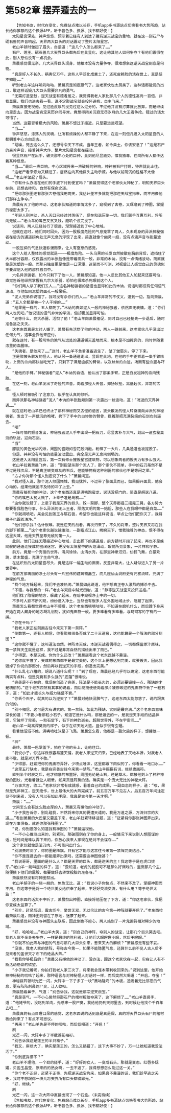 # 第582章 摆弄遁去的一
        【告知书友，时代在变化，免费站点难以长存，手机app多书源站点切换看书大势所趋，站长给你推荐的这个换源APP，听书音色多、换源、找书都好使！】
       太阳星宫深处，钟声悠悠，预示着已经有人到达了藏有逆天战宝的重地，就在这一刻石尸与砺石兽的声音响起，天界两大巨头的对话震动了整片太阳星宫。
       老山羊顿时皱起了眉头，自语道：“这几个人怎么都来了……”
       石尸、莲王、砺石兽几大天界巨头都先后在此显化，这让他其他人如何争夺？有他们震慑在此，别人恐怕没有一点机会。
       萧晨感觉很无奈，几大天界巨头现身，他根本没有力量争夺，很难想象这逆天战宝到底是何物。
       “真是好人不长久，祸害亿万年，这些人早该化成粪土了，还死皮赖脸的活在世上，真是恬不知耻……”
       听到老山羊这样叽叽咕咕，萧晨真是彻底服气了，这老家伙也太另类了，这种话都能说的出口，敢这样诋毁几大巨头需要非凡的勇气。
       “无需打退堂鼓，逆天战宝有德者居之，我觉得我老人家比那几个人的德性高尚一百倍，非我莫属，我们也进去看一看，说不定那战宝就会投怀送抱，自主飞来。”
       萧晨直接无视他，见过脸皮厚的没见过这么过分的，不过他并没有打算就此放弃，而是继续向里走去。因为战宝肯定来历非同寻常，竟惹得闭关沉寂无尽岁月的几大王者争抢，错过的话太可惜了。
       当然，这要冒着极大的风险，萧晨不想过于接近，只是要远远观望。
       “当……”
       钟声悠悠，涤荡人的灵魂，让所有烦躁的人都平静了下来，在这一刻但凡进入太阳星宫的人都朝着中心方向走去。
       “聒噪，死去这么久了，还想号令天下不成，当年王者，如今粪土，你该安息了！”这是石尸的森冷声音，接着钟声大作，整片太阳星宫都在摇动。
       很显然石尸在出手，破灭那中心处的巨钟，此刻他尽显威势，惟我独尊，在向所有人都传达着某种信息。
       “当……”最后一声巨响，中心区域传来一声破碎的钟响，神钟被石尸打碎，钟声就此止住。
       “这老尸看来修为又精进了，居然在向其他巨头主动示威，与他以前阴沉的性格不太像啊……”老山羊皱起了眉头。
       “你有什么办法在他们的手底下讨到便宜吗？”萧晨觉得这个老家伙太神秘了，明知天界巨头在前，还想去掺和，自然有保命之道。
       “把你那张图还有那张古卷借我用两天，我估计差不多就能把那逆天战宝拘来，而不用像他们那样去争夺。”
       萧晨有灭了他的冲动，这老家伙知道的事情太多了，窥视到了古卷，又琢磨到了神图，掌握的秘密太多了。
       “年轻人别冲动，杀人灭口已经过时落伍了，现在和谐压倒一切，我们联手互惠互利，将所向无敌……”老山羊的嘴巴又贫又贱，磨叽个没完没了。
       说话间，两人已经前行了很远，渐渐接近到了中心地域。
       但就在这时，他们同时回头，因为一股极度危险的气息笼罩了两人，久未现身的异派神秘强者在后方的通道拐角处无声无息的浮现了出来，简直就像个幽灵一般，没有点滴声音与能量波动。
       一股压抑的气息快速弥漫而来，让人有窒息的感觉。
       这个人给人整体的感觉就是————极度危险。一头乌黑的长发自然披散在胸前背后，遮挡住了大半部分容颜，仅仅露出的半张脸像是带着面具一般，非常的木讷，没有一点情绪波动，简直就像是泥塑的一般。而那只独目更是像是一口深潭，迷蒙而不可测，对视后让人感觉自己的灵魂似乎要深陷入他的那只独目中。
       六名异派强者，如今只剩下了他一人，萧晨却知道，他一人足比其他五人加起来还要可怕，直觉告诉他纵然掌握有几宗大杀器，恐怕也很难杀死眼前这个人。
       “你们两人杀了我们五人……”这名神秘强者的话语也显得如此的木讷，说话时都没有任何语气波动，与他如同泥塑的面孔一般呆板。
       “泥人兄弟你说错了，我可没有杀你们的人……”老山羊非常的不仗义，退到一边，指向萧晨，道：“五人全都是被一个人干掉的……”
       “结果是一样的，五人都死了。”木讷的真如泥人一般的神秘强者，依然面无表情，道：“你们两人也死吧。”他说话的语气非常的平淡，但却更加显得可怕。
       “还等什么，亮大杀器，活祭了他！”老山羊向萧晨催促，同时自己已经抢先一步退后，随时准备逃之夭夭。
       这老东西真是太讨人嫌了，萧晨有先活祭了他的冲动，两人一路前来，这老家伙几乎没出过任何力气，遇事全靠他来应付。
       就在这时，有一股可怖的煞气从远处的通道铺天盖地而来，根本是不加掩饰的，同时伴随着浓重的血腥味。
       “失魂者，是他来了……”这时，老山羊不急着准备逃生了，皱了皱眉头，停了下来。
       正是那披头散发的怪人，他从另一条通道走出，显现在此地，在他的手中正抓着一条手臂啃咬，上面的血肉都快被吃光了，只剩下了满是齿痕的臂骨，以及丝丝的血迹，场面有些血腥与吓人。
       “是他的手臂。”神秘强者“泥人”木讷的自语，他认出了那条手臂，正是白发祖神的血肉残肢。
       在这一刻，老山羊发出了奇怪的声音，向着那怪人传音，抑扬顿挫，高低起伏，非常的古怪。
       怪人顿时被吸引了注意力，似乎在认真的倾听。
       而异派那名神秘强者“泥人”木讷的半张脸颊则第一次露出一丝波动，道：“消逝的天界神语……”
       就在这时老山羊已经终止了那种神秘而又古怪的语言，披头散发的怪人转身面向异派的神秘强者，发出了一声低沉的咆哮，扔下了手中的白惨惨的臂骨，提着那把充满裂痕的石剑向前逼去。
       “嗡”
       一阵可怕的颤音发出，神秘强者泥人手中出现一把石刀，尽显古朴与大气，划出一道玄秘莫测的轨迹，迎向石剑。
       “当”
       朦胧的黄色光华闪烁，周围的宫殿如雪花般消融，粉碎了一大片，几条通道也被摧毁了。
       但是，并并没有可怕的能量波动震出，完全是无声无息间倒塌的。
       这是进入太阳星宫后，第一次有修士摧毁星宫建筑物，可以想象两者的毁灭力有多么强大。
       老山羊拉着萧晨飞奔，道：“别指望杀那个泥人了，那个家伙不简单，手中的石刀虽然不是不过是残次品，不是真正蜕变成功的石兵，但能够拥有这种利器的家伙也不是等闲之辈。”
       “方才你对那个怪人到底说了什么？”萧晨问道。
       “我对怪人说，那个泥人倾国倾城，我见犹怜，不过带了张面具而已，如果揭开面具，他会心动的，结果他就迫不及待的冲了上去。”
       萧晨有拍死他的冲动，这个老东西还真是满嘴跑蛮龙，说话没把门的，简直是胡说八道。
       “你的嘴巴太贫太贱了，上辈子准是乌鸦……”
       “这你就说错了，上辈子我是天界的巨头，跺一跺脚，整个天界都摇三摇晃三晃，各方势力都要看我脸色行事，什么异派的无上王者，陨落文明的第一始祖，那些人在我眼中都是白菜……”
       “你就胡喷吧，呆会见到莲王与砺石兽，希望你也能这样说话，早点让他们把你灭了，我耳根子也跟着清净。”
       “他们想杀我？估计很难。我是逆天的战者，再次归来了，不久的将来，整片天界又将在我的脚下颤栗……”这个老家伙越说越激动，一副指点江山，睥睨天下，惟我独尊的神态，恨不得在这里大喊，他是天界至尊无敌的第一人。
       此刻，他们已经无限接近中心地域，走出脚下的通道后，前方顿时开阔了起来，再也不是蛛网般的通道连接成的密闭迷宫，更没有太阳星中的火焰涌动，眼前所见景象，一片祥和宁静。
       前方，竟是一个秀丽的世界，清风徐徐，山清水秀，在那里神泉汩汩，仙鹤飞舞，白猿欢跳，草木繁盛，充满了生命气息。
       在这炽热的太阳星宫尽头，竟是这样一幅生动的画面，反差非常大，让人疑似进入了另一片世界中。
       在前方那瑰丽的净土尽头有一片宏伟的建筑物矗立，而几座仙山洞府更有光雾流转，充满了神秘的气息。
       “找个地方躲起来，我们不去凑热闹。”萧晨如此说道，他不想真正卷入激烈的搏杀中去。
       “不错，与我想的一样。”老山羊双目中贼光四射，道：“静等逆天战宝来投怀送抱。”
       他们找了隐秘的地方，躲藏了起来，在暗中窥视净土中的一切。
       不多时人影不断闪现，纷纷进入净土，当然也有很多人在外围地域止步，隐藏了起来。
       萧晨怎么看都觉得老山羊不顺眼，这个老东西嘀嘀咕咕，不知道在磨叽什么，而后蹲下身来开始在两人藏身的地方胡乱划刻，犹如鬼画符一般，要多难看有多难看，与珂珂写的字有的一拼。
       “你在干吗？”
       “我老人家正在刻画古往今来天下第一禁阵。”
       “倒数第一，还有人相信，你看那根线条歪成了二十三道弯，这也能算是一个阵法的部分刻图？”
       “这你就不懂了，这叫道法自然，神阵本天成，本逆天战者偶得之，一切都保留原汁原味，第一禁阵天生就是这样，我不过是非常自然的描绘出来了而已。”
       “少得瑟，本是天成，你为什么还改？”萧晨越看这个老东西越不靠谱。
       “这你就不懂了，天成的东西都不是最完美的，这个世上要想达到完美，就要毁灭，因此我毁掉了你说的那部分，然后再以我逆天的手段，创造出完美。”
       “什么乱七八糟的，胡说八道什么呢？！”到了现在，萧晨已经几乎可以确定，这老东西可能确实有点料，但是究竟有多么强的“底蕴”很难说。
       “完美是不存在的，我现在创造了完美，阵法是不能长久的，必须还要毁掉一点，残缺的才是瑰丽的。”这个老东西煞有其事的说着，而后随随便便向着那片被修改过的鬼画符中丢了一粒石子，道：“如此才能长久与威力强盛不衰。”
       “你丢个石子，就真的以为逆天了？”萧晨对他快没脾气了，这老东西太能忽悠了，说的跟真的似的。
       “别不相信，这可是大有讲究的，第一禁阵，如此为残缺，实则是最完满。”这个老东西意味深长的道：“不要小看那粒小石子，知道它是什么吗，那是遁去的一，是我逆天手段的结晶体现，它破坏了完美，一粒石留下，石下的神韵逝去，超脱世界外，不在宇宙间……”
       老山羊一副高深莫测的样子，似乎在讲天地大道，且似乎很有玄理。
       看着他滔滔不绝，满嘴喷吐沫星子飞溅，萧晨怎么看，他都是一副欠扁的样子，想捶他一顿。
       “砰”
       最终，萧晨一巴掌盖下，拍在了他的头上，让他住口。
       “我说小子，你这样做很容易遭天谴，我老人家逆天归来，已经地表了天地本源，对我老人家不敬，就是对万界不敬。”
       “少得瑟，赶紧把你的鬼画符弄好，少喷点唾沫，这里都跟下雨似的了，你看看一地口水……”
       “这里五行缺水，我是在完善古往今来第一禁阵。”老山羊振振有词，继续鬼画符。
       直到半个时辰之后，他才彻底的布置好，周围无论是山石，还是草木，都被他刻上了种种神秘的图纹，光看着就让人眼晕，如果真是阵势的话，确实是一个庞大无比的神秘大阵。
       “万事大吉，收工。”老家伙非常有成就感，看着自己的成果，一副自恋的样子，道：“唉，果然是鬼斧神工，逆天绝作，世上最伟大的大阵完成了。前五百万年不见古人，后五百万年间注定见不到来者，没有人可以有如此手段，我真是古今第一天才啊。”
       萧晨：“……”
       世间怎么会有这么脸皮厚的人，萧晨又有捶他的冲动了。
       “小子我告诉你，别乱碰我，不然将来你真的要遭天谴的，我是万道之源，万流归宗的大道……”看到萧晨的大巴掌又要盖下来，老山羊赶紧转移话题，道：“赶紧将你那张神图弄出来，现在万事俱备，就差你那张残图了。”
       “说，你到底怎么知道我有神图的？”萧晨逼视他。
       “一不小心推测出来的，别紧张，那破图刻在了你的身上，一般情况下来说别人想图谋的话，短时间是难以弄下来的，你放心我来人家现在绝对不会谋夺……”
       这个家伙就像是滚刀肉，不可能问出什么。
       “别浪费时间了，你的图是阵旗，只有它才能与这古往今来第一禁阵完美结合。”
       “你不是连遁去的一都能摆弄出来吗，还需要这神图做甚？”
       “我说哥哥，里面的是什么人？都是天界的巨头，都是逆天的主！我这等于是在虎口拔牙。”老山羊一副叫屈的样子，道：“要知道，老虎的屁股可不是那么好调戏的，里面那几个主，随便摸下他们的屁股，都要做好去转世投胎的准备呀。”
       萧晨依然没有将神图祭出。
       老山羊胡子的一翘一翘的，焦急无比，道：“我说小子你快点，不然来不及了。掌握神图而不用，你这等于是将一个绝世美女给供奉了起来，不好好交流交流，有什么用？等于绝世太监！”
       这老东西的话太不中听了，萧晨祭出神图，直接将他压在了下方，道：“你这老家伙，我把你变成太监算了。”
       “别介，赶紧后退，震古烁今，举世无双，无以伦比的古今第一神阵就要开启了。”老东西拉着萧晨后退，而神图则留在了原地，迷蒙了起来。
       萧晨感觉并没有与神图失去联系，因此倒也不担心，两人站到了一片鬼画符相对稀少的地域。
       “好，哈哈哈……”老山羊大笑，道：“刻自己的神阵，夺别人的战宝，让那几个巨头哭去吧。我老人家不亲身去争夺，一样是最终的胜利者，让他们大眼瞪瞪小眼，然后干瞪眼。”
       “你就不怕此阵与神图的气息将那几大巨头引来，惹来天大的麻烦？”萧晨感觉有些不妥。
       “没事，我老人家的禁阵，号称古今第一，如果不能隐匿气息，还算什么前不见人古人后不见来者的盖世天才布下的绝品大阵。”
       “我看你够极品的！”萧晨又有捶他的冲动了，没办法，跟这个老家伙在一起，实在让人有不断活动筋骨的欲望。
       “小子我记着呢，你拍打我老人家三次了，将来我会连本带利收回来的。”说到这里，他开始神神秘秘的叨咕了起来，那种语言与对神秘怪人对话时一样，而后突然大喝道：“开启，夺宝！”
       神秘巨阵顿时光芒一闪，大阵中一下子多了一块“黑咕隆咚”的木板，透发着无比邪恶的气息，更有阵阵刺鼻的尸臭，让人欲呕。
       萧晨捂着鼻子，气道：“别告诉我，这就是那宗逆天战宝。”
       “真是丧气，一不小心居然将那石尸的棺材板给夺来了，这下麻烦了……”老山羊直搓手，道：“他姥爷的，没吃到羊肉，先惹来一股尸臭，我给他扔到天河里去，到时候让他找个千百年去吧……”
       萧晨真的有点目瞪口呆的感觉，这老东西说的话到底是真是假，真的将天界巨头石尸的棺材板给拘来了？有点不可思议。
       “再来！”老山羊先是不停的叨咕，而后低喝道：“开启！”
       刷
       光芒一闪，大阵中多了半截莲花袖衫。
       “别告诉我这是莲王的半只袖子。”
       “我叉，麻烦大了，确实是莲王的，怎么又搞错了，这下大事不妙了，万一让她知道我没法活了。”
       “你到底靠谱不？”
       老山羊不理他，一个劲的搓手，道：“好好的女人，一变成石头，那就是变态。红唇多妩媚，贝齿玉晶莹，原来的的熟女啊，一去不返了，我得想想怎么能过这一关。”
       “你个老不正经，赶紧干正事，先把逆天战宝拘来，如果真不靠谱的话，我们趁早逃之夭夭，我可不想跟你一块儿将天界所有巨头都得罪光。”
       “好，继续。”
       刷
       光芒一闪，这一次大阵中直接出现了一个石盒。（未完待续）
       【告知书友，时代在变化，免费站点难以长存，手机app多书源站点切换看书大势所趋，站长给你推荐的这个换源APP，听书音色多、换源、找书都好使！】